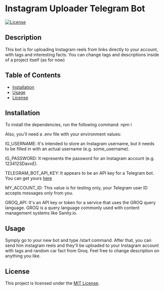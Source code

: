 # Instagram Uploader Telegram Bot

[![License](https://img.shields.io/badge/license-MIT-blue.svg)](LICENSE)

## Description

This bot is for uploading Instagram reels from links directly to your account, with tags and interesting facts. You can change tags and descriptions inside of a project itself (as for now)

## Table of Contents

- [Installation](#installation)
- [Usage](#usage)
- [License](#license)

## Installation

To install the dependencies, run the following command:
npm i

Also, you'll need a .env file with your environment values:

IG_USERNAME: It's intended to store an Instagram username, but it needs to be filled in with an actual username (e.g. some_username).

IG_PASSWORD: It represents the password for an Instagram account (e.g. 123412SDavx£).

TELEGRAM_BOT_API_KEY: It appears to be an API key for a Telegram bot. You can get yours [here](https://t.me/BotFather) 

MY_ACCOUNT_ID: This value is for testing only, your Telegram user ID accepts messages only from you. 

GROQ_API: It's an API key or token for a service that uses the GROQ query language. GROQ is a query language commonly used with content management systems like Sanity.io.

## Usage

Symply go to your new bot and type /start command. After that, you can send him instagram reels and they'll be uploaded to your Instagram account with tags and random car fact from Groq. Feel free to change description on anything you like.

## License

This project is licensed under the [MIT License](LICENSE).
